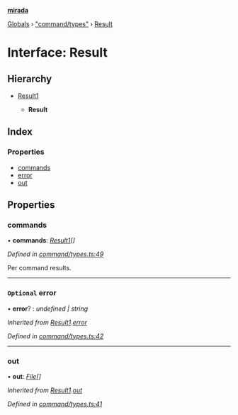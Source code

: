 **[mirada](../README.md)**

[Globals](../README.md) › ["command/types"](../modules/_command_types_.md) › [Result](_command_types_.result.md)

# Interface: Result

## Hierarchy

* [Result1](_command_types_.result1.md)

  * **Result**

## Index

### Properties

* [commands](_command_types_.result.md#commands)
* [error](_command_types_.result.md#optional-error)
* [out](_command_types_.result.md#out)

## Properties

###  commands

• **commands**: *[Result1](_command_types_.result1.md)[]*

*Defined in [command/types.ts:49](https://github.com/cancerberoSgx/mirada/blob/eecc091/mirada/src/command/types.ts#L49)*

Per command results.

___

### `Optional` error

• **error**? : *undefined | string*

*Inherited from [Result1](_command_types_.result1.md).[error](_command_types_.result1.md#optional-error)*

*Defined in [command/types.ts:42](https://github.com/cancerberoSgx/mirada/blob/eecc091/mirada/src/command/types.ts#L42)*

___

###  out

• **out**: *[File](../classes/_file_.file.md)[]*

*Inherited from [Result1](_command_types_.result1.md).[out](_command_types_.result1.md#out)*

*Defined in [command/types.ts:41](https://github.com/cancerberoSgx/mirada/blob/eecc091/mirada/src/command/types.ts#L41)*
